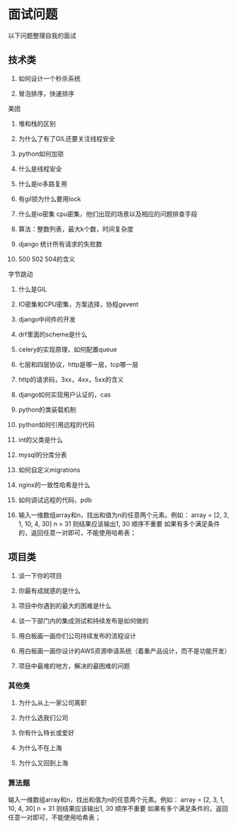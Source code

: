 # 面试问题

以下问题整理自我的面试

## 技术类

1. 如何设计一个秒杀系统

2. 冒泡排序，快速排序

美团

1. 堆和栈的区别

2. 为什么了有了GIL还要关注线程安全

3. python如何加锁

4. 什么是线程安全

5. 什么是io多路复用

6. 有gil锁为什么要用lock

7. 什么是io密集 cpu密集，他们出现的场景以及相应的问题排查手段

8. 算法：整数列表，最大k个数，时间复杂度

9. django 统计所有请求的失败数

10. 500 502 504的含义

字节跳动

1. 什么是GIL

2. IO密集和CPU密集，方案选择，协程gevent

3. django中间件的开发

4. drf里面的scheme是什么

5. celery的实现原理，如何配置queue

6. 七层和四层协议，http是哪一层，tcp哪一层

7. http的请求码，3xx，4xx，5xx的含义

8. django如何实现用户认证的，cas

9. python的类装载机制

10. python如何引用远程的代码

11. int的父类是什么

12. mysql的分库分表

13. 如何自定义migrations

14. nginx的一致性哈希是什么

15. 如何调试远程的代码，pdb

16. 输入一维数组array和n，找出和值为n的任意两个元素。例如：
array = [2, 3, 1, 10, 4, 30] n = 31
则结果应该输出1, 30 顺序不重要
如果有多个满足条件的，返回任意一对即可，不能使用哈希表；

## 项目类

1. 谈一下你的项目

2. 你最有成就感的是什么

3. 项目中你遇到的最大的困难是什么

4. 谈一下部门内的集成测试和持续发布是如何做的

5. 用白板画一画你们公司持续发布的流程设计

6. 用白板画一画你设计的AWS资源申请系统（着重产品设计，而不是功能开发）

7. 项目中最难的地方，解决的最困难的问题

### 其他类

1. 为什么从上一家公司离职

2. 为什么选我们公司

3. 你有什么特长或爱好

4. 为什么不在上海

5. 为什么又回到上海

### 算法题

输入一维数组array和n，找出和值为n的任意两个元素。例如：
array = [2, 3, 1, 10, 4, 30] n = 31
则结果应该输出1, 30 顺序不重要
如果有多个满足条件的，返回任意一对即可，不能使用哈希表；
